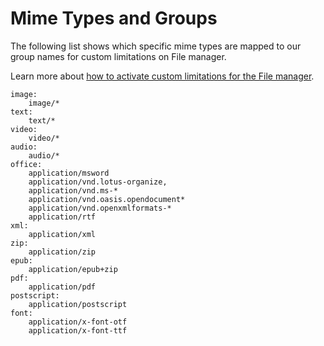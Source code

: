 # Mime Types and Groups

The following list shows which specific mime types are mapped to our group names for custom limitations on File manager.

Learn more about [how to activate custom limitations for the File manager](../server-side-options/services-options.md#activate-custom-limitations-on-file-manager).

```
image:
    image/*
text:
    text/*
video:
    video/*
audio:
    audio/*
office:
    application/msword
    application/vnd.lotus-organize,
    application/vnd.ms-*
    application/vnd.oasis.opendocument*
    application/vnd.openxmlformats-*
    application/rtf
xml:
    application/xml
zip:
    application/zip
epub:
    application/epub+zip
pdf:
    application/pdf
postscript:
    application/postscript
font:
    application/x-font-otf
    application/x-font-ttf
```
